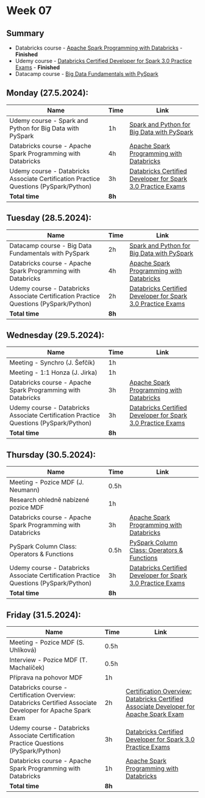 # Week 07

## Summary
- Databricks course - [Apache Spark Programming with Databricks](https://partner-academy.databricks.com/learn/course/63/apache-spark-programming-with-databricks) - **Finished**
- Udemy course - [Databricks Certified Developer for Spark 3.0 Practice Exams](https://www.udemy.com/course/databricks-certified-developer-for-apache-spark-30-practice-exams) - **Finished**
- Datacamp course - [Big Data Fundamentals with PySpark](https://app.datacamp.com/learn/courses/big-data-fundamentals-with-pyspark)

## Monday (27.5.2024):

| **Name** | **Time** | **Link** |
|----------|----------|----------|
| Udemy course - Spark and Python for Big Data with PySpark | 1h | [Spark and Python for Big Data with PySpark](https://www.udemy.com/course/spark-and-python-for-big-data-with-pyspark/) |
| Databricks course - Apache Spark Programming with Databricks | 4h | [Apache Spark Programming with Databricks](https://partner-academy.databricks.com/learn/course/63/apache-spark-programming-with-databricks) |
| Udemy course - Databricks Associate Certification Practice Questions (PySpark/Python) | 3h | [Databricks Certified Developer for Spark 3.0 Practice Exams](https://www.udemy.com/course/databricks-certified-developer-for-apache-spark-30-practice-exams) |
| **Total time** | **8h** |  |


## Tuesday (28.5.2024):

| **Name** | **Time** | **Link** |
|----------|----------|----------|
| Datacamp course - Big Data Fundamentals with PySpark | 2h | [Spark and Python for Big Data with PySpark](https://app.datacamp.com/learn/courses/big-data-fundamentals-with-pyspark) |
| Databricks course - Apache Spark Programming with Databricks | 4h | [Apache Spark Programming with Databricks](https://partner-academy.databricks.com/learn/course/63/apache-spark-programming-with-databricks) |
| Udemy course - Databricks Associate Certification Practice Questions (PySpark/Python) | 2h | [Databricks Certified Developer for Spark 3.0 Practice Exams](https://www.udemy.com/course/databricks-certified-developer-for-apache-spark-30-practice-exams) |
| **Total time** | **8h** |  |

## Wednesday (29.5.2024):

| **Name** | **Time** | **Link** |
|----------|----------|----------|
| Meeting - Synchro (J. Šefčík)  | 1h |  |
| Meeting - 1:1 Honza (J. Jirka) | 1h |  |
| Databricks course - Apache Spark Programming with Databricks | 3h | [Apache Spark Programming with Databricks](https://partner-academy.databricks.com/learn/course/63/apache-spark-programming-with-databricks) |
| Udemy course - Databricks Associate Certification Practice Questions (PySpark/Python) | 3h | [Databricks Certified Developer for Spark 3.0 Practice Exams](https://www.udemy.com/course/databricks-certified-developer-for-apache-spark-30-practice-exams) |
| **Total time** | **8h** |  |

## Thursday (30.5.2024):

| **Name** | **Time** | **Link** |
|----------|----------|----------|
| Meeting - Pozice MDF (J. Neumann)  | 0.5h |  |
| Research ohledně nabízené pozice MDF | 1h |  |
| Databricks course - Apache Spark Programming with Databricks | 3h | [Apache Spark Programming with Databricks](https://partner-academy.databricks.com/learn/course/63/apache-spark-programming-with-databricks) |
| PySpark Column Class: Operators & Functions | 0.5h | [PySpark Column Class: Operators & Functions](https://sparkbyexamples.com/pyspark/pyspark-column-functions/) |
| Udemy course - Databricks Associate Certification Practice Questions (PySpark/Python) | 3h | [Databricks Certified Developer for Spark 3.0 Practice Exams](https://www.udemy.com/course/databricks-certified-developer-for-apache-spark-30-practice-exams) |
| **Total time** | **8h** |  |

## Friday (31.5.2024):

| **Name** | **Time** | **Link** |
|----------|----------|----------|
| Meeting - Pozice MDF (S. Uhlíková)  | 0.5h |  |
| Interview - Pozice MDF (T. Machalíček)  | 0.5h |  |
| Příprava na pohovor MDF | 1h |  |
| Databricks course - Certification Overview: Databricks Certified Associate Developer for Apache Spark Exam | 2h | [Certification Overview: Databricks Certified Associate Developer for Apache Spark Exam](https://partner-academy.databricks.com/learn/course/81/certification-overview-databricks-certified-associate-developer-for-apache-spark-exam) |
| Udemy course - Databricks Associate Certification Practice Questions (PySpark/Python) | 3h | [Databricks Certified Developer for Spark 3.0 Practice Exams](https://www.udemy.com/course/databricks-certified-developer-for-apache-spark-30-practice-exams) |
| Databricks course - Apache Spark Programming with Databricks | 1h | [Apache Spark Programming with Databricks](https://partner-academy.databricks.com/learn/course/63/apache-spark-programming-with-databricks) |
| **Total time** | **8h** |  |
